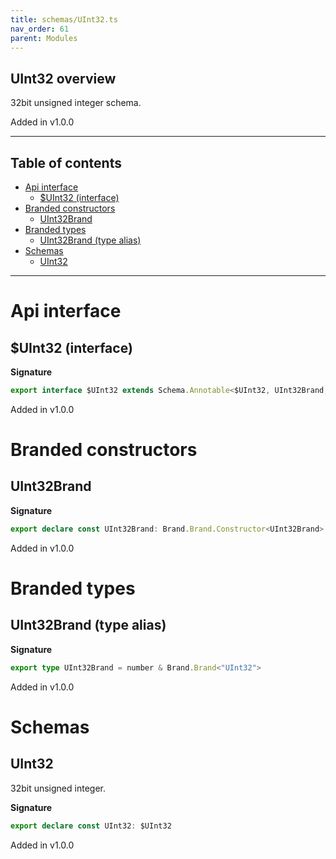 ```yaml
---
title: schemas/UInt32.ts
nav_order: 61
parent: Modules
---
```


## UInt32 overview

32bit unsigned integer schema.

Added in v1.0.0

---

<h2 class="text-delta">Table of contents</h2>

- [Api interface](#api-interface)
  - [$UInt32 (interface)](#uint32-interface)
- [Branded constructors](#branded-constructors)
  - [UInt32Brand](#uint32brand)
- [Branded types](#branded-types)
  - [UInt32Brand (type alias)](#uint32brand-type-alias)
- [Schemas](#schemas)
  - [UInt32](#uint32)

---

# Api interface

## $UInt32 (interface)

**Signature**

```ts
export interface $UInt32 extends Schema.Annotable<$UInt32, UInt32Brand, Brand.Brand.Unbranded<UInt32Brand>, never> {}
```

Added in v1.0.0

# Branded constructors

## UInt32Brand

**Signature**

```ts
export declare const UInt32Brand: Brand.Brand.Constructor<UInt32Brand>
```

Added in v1.0.0

# Branded types

## UInt32Brand (type alias)

**Signature**

```ts
export type UInt32Brand = number & Brand.Brand<"UInt32">
```

Added in v1.0.0

# Schemas

## UInt32

32bit unsigned integer.

**Signature**

```ts
export declare const UInt32: $UInt32
```

Added in v1.0.0
